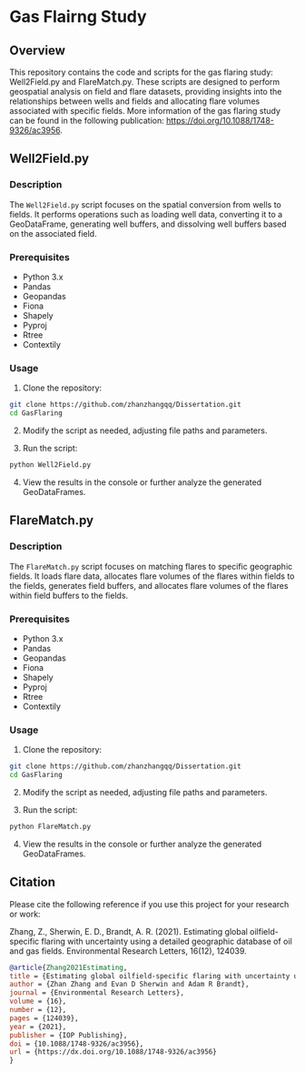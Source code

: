# Gas Flairng Study

## Overview

This repository contains the code and scripts for the gas flaring study: Well2Field.py and FlareMatch.py. These scripts are designed to perform geospatial analysis on field and flare datasets, providing insights into the relationships between wells and fields and allocating flare volumes associated with specific fields. More information of the gas flaring study can be found in the following publication: https://doi.org/10.1088/1748-9326/ac3956.

## Well2Field.py

### Description

The `Well2Field.py` script focuses on the spatial conversion from wells to fields. It performs operations such as loading well data, converting it to a GeoDataFrame, generating well buffers, and dissolving well buffers based on the associated field.

### Prerequisites

- Python 3.x
- Pandas
- Geopandas
- Fiona
- Shapely
- Pyproj
- Rtree
- Contextily

### Usage

1. Clone the repository:

```bash
git clone https://github.com/zhanzhangqq/Dissertation.git
cd GasFlaring
```

2. Modify the script as needed, adjusting file paths and parameters.

3. Run the script:

```bash
python Well2Field.py
```

4. View the results in the console or further analyze the generated GeoDataFrames.


## FlareMatch.py

### Description

The `FlareMatch.py` script focuses on matching flares to specific geographic fields. It loads flare data, allocates flare volumes of the flares within fields to the fields, generates field buffers, and allocates flare volumes of the flares within field buffers to the fields.

### Prerequisites

- Python 3.x
- Pandas
- Geopandas
- Fiona
- Shapely
- Pyproj
- Rtree
- Contextily

### Usage

1. Clone the repository:

```bash
git clone https://github.com/zhanzhangqq/Dissertation.git
cd GasFlaring
```

2. Modify the script as needed, adjusting file paths and parameters.

3. Run the script:

```bash
python FlareMatch.py
```

4. View the results in the console or further analyze the generated GeoDataFrames.

## Citation

Please cite the following reference if you use this project for your research or work:

Zhang, Z., Sherwin, E. D., Brandt, A. R. (2021). Estimating global oilfield-specific flaring with uncertainty using a detailed geographic database of oil and gas fields. Environmental Research Letters, 16(12), 124039.

```bibtex
@article{Zhang2021Estimating,
title = {Estimating global oilfield-specific flaring with uncertainty using a detailed geographic database of oil and gas fields},
author = {Zhan Zhang and Evan D Sherwin and Adam R Brandt},
journal = {Environmental Research Letters},
volume = {16},
number = {12},
pages = {124039},
year = {2021},
publisher = {IOP Publishing},
doi = {10.1088/1748-9326/ac3956},
url = {https://dx.doi.org/10.1088/1748-9326/ac3956}
}
